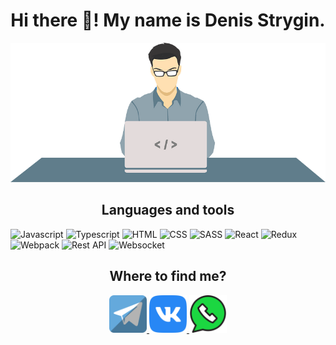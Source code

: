 <h1 align="center">Hi there 👋! My name is Denis Strygin.</h1>

<p align="center">
    <img src="https://github.com/denstrygin/denstrygin/blob/main/assets/Programmer.png">
</p>

<h2 align="center">Languages and tools</h2>

![Javascript](https://img.shields.io/badge/-Javascript-F7DF1E?style=for-the-badge&logo=JavaScript&logoColour=FFFFFF)
![Typescript](https://img.shields.io/badge/-Typescript-3178C6?style=for-the-badge&logo=TypeScript&logoColour=FFFFFF)
![HTML](https://img.shields.io/badge/-HTML-E34F26?style=for-the-badge&logo=HTML5&logoColour=FFFFFF&logoColour=FFFFFF)
![CSS](https://img.shields.io/badge/-CSS-1572B6?style=for-the-badge&logo=CSS3&logoColour=FFFFFF)
![SASS](https://img.shields.io/badge/-SASS-CC6699?style=for-the-badge&logo=Sass&logoColour=FFFFFF)
![React](https://img.shields.io/badge/-React-61DAFB?style=for-the-badge&logo=React&logoColour=FFFFFF)
![Redux](https://img.shields.io/badge/-Redux-764ABC?style=for-the-badge&logo=Redux&logoColour=FFFFFF)
![Webpack](https://img.shields.io/badge/-Webpack-8DD6F9?style=for-the-badge&logo=Webpack&logoColour=FFFFFF)
![Rest API](https://img.shields.io/badge/-Rest_API-fff200?style=for-the-badge)
![Websocket](https://img.shields.io/badge/-Websocket-fff200?style=for-the-badge)

<h2 align="center">Where to find me?</h2>

<p align="center">
    <a href="">
        <img src="https://github.com/denstrygin/denstrygin/blob/main/assets/telegram.png" alt="tg" height="60px">
    </a>
    <a href="">
        <img src="https://github.com/denstrygin/denstrygin/blob/main/assets/vk.png" alt="vk" height="60px">
    </a>
    <a href="">
        <img src="https://github.com/denstrygin/denstrygin/blob/main/assets/whatsapp.png" alt="whap" height="60px">
    </a>
</p>